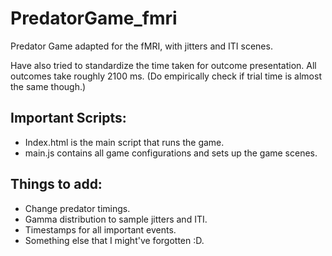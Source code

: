 # PredatorGame_fmri
Predator Game adapted for the fMRI, with jitters and ITI scenes.

Have also tried to standardize the time taken for outcome presentation. All outcomes take roughly 2100 ms. (Do empirically check if trial time is almost the same though.)


## Important Scripts:
- Index.html is the main script that runs the game.
- main.js contains all game configurations and sets up the game scenes.


## Things to add:
- Change predator timings.
- Gamma distribution to sample jitters and ITI.
- Timestamps for all important events.
- Something else that I might've forgotten :D.




